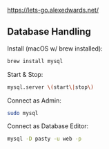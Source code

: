 https://lets-go.alexedwards.net/

## Database Handling

Install (macOS w/ brew installed):

```bash
brew install mysql
```

Start & Stop:

```bash
mysql.server \(start\|stop\)
```

Connect as Admin:

```bash
sudo mysql
```

Connect as Database Editor:

```bash
mysql -D pasty -u web -p
```
